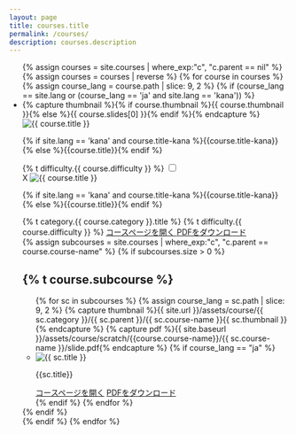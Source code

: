 ```yaml
---
layout: page
title: courses.title
permalink: /courses/
description: courses.description
---
```


<ul class="top-course-list course-list">
{% assign courses = site.courses | where_exp:"c", "c.parent == nil" %}
{% assign courses = courses | reverse %}
{% for course in courses %}
  {% assign course_lang = course.path | slice: 9, 2 %}
  {% if (course_lang == site.lang or (course_lang == 'ja' and site.lang == 'kana')) %}
  <li class="course-item">
    <label for="course-check-{{course.course-name}}">
    {% capture thumbnail %}{% if course.thumbnail %}{{ course.thumbnail }}{% else %}{{ course.slides[0] }}{% endif %}{% endcapture %}
    <img data-src="{{ site.url }}/assets/course/{{ course.category }}/{{ course.course-name }}{{ thumbnail }}" data-width="348" alt="{{ course.title }}" loading="lazy">
    <p class="course-list-title">{% if site.lang == 'kana' and course.title-kana %}{{course.title-kana}}{% else %}{{course.title}}{% endif %}</p>
    <span class="top-course-list-difficulty {{ course.difficulty }}"> {% t difficulty.{{ course.difficulty }} %} </span>
    </label>
    <input type="checkbox" class="course-check" id="course-check-{{course.course-name}}">
    <div class="course-details">
      <label for="course-check-{{course.course-name}}" class="course-details-bg"></label>
      <div class="course-details-item">
        <label for="course-check-{{course.course-name}}">X</label>
        <img data-src="{{ site.url }}/assets/course/{{ course.category }}/{{ course.course-name }}{{ thumbnail }}" data-width="348" alt="{{ course.title }}" loading="lazy">
        <p class="course-list-title">{% if site.lang == 'kana' and course.title-kana %}{{course.title-kana}}{% else %}{{course.title}}{% endif %}</p>
        <span>{% t category.{{ course.category }}.title %}</span><span class="top-course-list-difficulty {{ course.difficulty }}"> {% t difficulty.{{ course.difficulty }} %} </span>
        <a href="{{ site.url }}/{{ course.category }}/{{ course.course-name }}/" class="download-pdf">
        コースページを開く
        </a>
        <a href="{{ site.baseurl }}/assets/course/scratch/{{course.course-name}}/slide.pdf" download="{{ site.baseurl }}/assets/course/scratch/{{course.course-name}}/slide.pdf" class="download-pdf">
        PDFをダウンロード
        </a>
        <div class="">
          <section class="slide-page" id="subcourse">
            {% assign subcourses = site.courses | where_exp:"c",
            "c.parent == course.course-name" %}
            {% if subcourses.size > 0 %}
            <a href="#subcourse" style="text-decoration:none;"><h2>{% t course.subcourse %} <i class="fas fa-angle-down"></i></h2></a>
            <ul class="course-list">
            {% for sc in subcourses %}
            {% assign course_lang = sc.path | slice: 9, 2 %}
            {% capture thumbnail %}{{ site.url }}/assets/course/{{ sc.category }}/{{ sc.parent }}/{{ sc.course-name }}{{ sc.thumbnail }}{% endcapture %}
            {% capture pdf %}{{ site.baseurl }}/assets/course/scratch/{{course.course-name}}/{{ sc.course-name }}/slide.pdf{% endcapture %}
            {% if course_lang == "ja" %}
              <li>
                <img data-src="{{ thumbnail }}" data-width="212" alt="{{ sc.title }}" loading="lazy">
                <p class="course-list-title">{{sc.title}}</p>
                <a href="{{ site.baseurl }}{{sc.url}}">コースページを開く</a>
                <a href="{{ pdf }}" download="{{ pdf }}" class="download-pdf">
                PDFをダウンロード
                </a>
              </li>
            {% endif %}
            {% endfor %}
            </ul>
            {% endif %}
          </section>
        </div>
      </div>
    </div>
  </li>
  {% endif %}
{% endfor %}
</ul>

<style media="screen">
  .normal::before {
    color: #ffb801;
  }
  .easy::before {
    color: #8bca31;
  }
  .hard::before {
    color: #ff81ae;
  }
</style>
